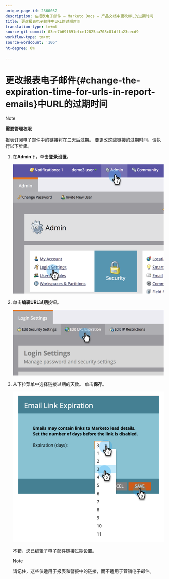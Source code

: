 ```yaml
---
unique-page-id: 2360032
description: 在报表电子邮件 — Marketo Docs — 产品文档中更改URL的过期时间
title: 更改报表电子邮件中URL的过期时间
translation-type: tm+mt
source-git-commit: 03ee7b69f691efce12825aa708c81dffa23cecd9
workflow-type: tm+mt
source-wordcount: '106'
ht-degree: 0%

---
```



# 更改报表电子邮件{#change-the-expiration-time-for-urls-in-report-emails}中URL的过期时间

>[!NOTE]
>
>**需要管理权限**

报表订阅电子邮件中的链接将在三天后过期。 要更改这些链接的过期时间，请执行以下步骤。

1. 在&#x200B;**Admin**&#x200B;下，单击&#x200B;**登录设置**。

   ![](assets/image2014-9-16-14-3a44-3a57.png)

1. 单击&#x200B;**编辑URL过期**&#x200B;按钮。

   ![](assets/image2014-9-16-14-3a45-3a1.png)

1. 从下拉菜单中选择链接过期的天数。 单击&#x200B;**保存**。

   ![](assets/image2014-9-16-14-3a45-3a5.png)

   不错，您已编辑了电子邮件链接过期设置。

   >[!NOTE]
   >
   >请记住，这些仅适用于报表和警报中的链接，而不适用于营销电子邮件。
